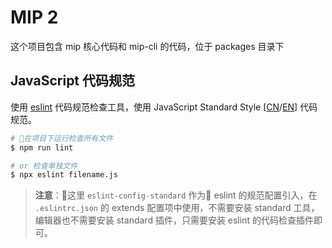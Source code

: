 # MIP 2

这个项目包含 mip 核心代码和 mip-cli 的代码，位于 packages 目录下

## JavaScript 代码规范

使用 [eslint](https://eslint.org/) 代码规范检查工具，使用 JavaScript Standard Style [[CN](https://standardjs.com/rules-zhcn.html)/[EN](https://standardjs.com/rules-en.html)] 代码规范。

```sh
# 在项目下运行检查所有文件
$ npm run lint

# or 检查单独文件
$ npx eslint filename.js
```

> **注意**：这里 `eslint-config-standard` 作为 eslint 的规范配置引入，在 `.eslintrc.json` 的 extends 配置项中使用，不需要安装 standard 工具，编辑器也不需要安装 standard 插件，只需要安装 eslint 的代码检查插件即可。

